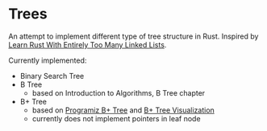 # Trees

An attempt to implement different type of tree structure in Rust.
Inspired by [Learn Rust With Entirely Too Many Linked
Lists](https://rust-unofficial.github.io/too-many-lists/index.html).

Currently implemented:

- Binary Search Tree
- B Tree
  - based on Introduction to Algorithms, B Tree chapter
- B+ Tree
  - based on [Programiz B+ Tree](https://www.programiz.com/dsa/b-plus-tree)
    and [B+ Tree Visualization](https://www.cs.usfca.edu/~galles/visualization/BPlusTree.html)
  - currently does not implement pointers in leaf node
